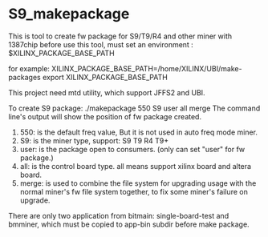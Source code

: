 # S9_makepackage
This is tool to create fw package for S9/T9/R4 and other miner with 1387chip
before use this tool, must set an environment :
$XILINX_PACKAGE_BASE_PATH

for example:
XILINX_PACKAGE_BASE_PATH=/home/XILINX/UBI/make-packages
export XILINX_PACKAGE_BASE_PATH

This project need mtd utility, which support JFFS2 and UBI.

To create S9 package:
./makepackage 550 S9 user all merge
The command line's output will show the position of fw package created.

1. 550: is the default freq value, But it is not used in auto freq mode miner.
2. S9: is the miner type, support: S9   T9    R4   T9+
3. user: is the package open to consumers.  (only can set "user" for fw package.)
4. all: is the control board type. all means support xilinx board and altera board.
5. merge: is used to combine the file system for upgrading usage with the normal miner's fw file system together, to fix some miner's failure on upgrade.


There are only two application from bitmain: single-board-test and bmminer, which must be copied to app-bin subdir before make package.
